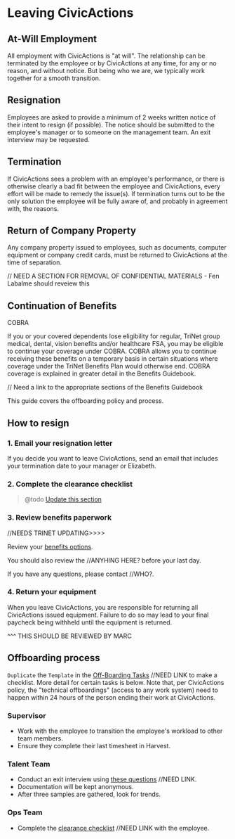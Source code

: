 # Leaving CivicActions

## <a name="at-will"></a>At-Will Employment

All employment with CivicActions is "at will". The relationship can be terminated by the employee or by CivicActions at any time, for any or no reason, and without notice. But being who we are, we typically work together for a smooth transition.

## <a name="resig"></a>Resignation

Employees are asked to provide a minimum of 2 weeks written notice of their intent to resign (if possible). The notice should be submitted to the employee's manager or to someone on the management team. An exit interview may be requested.

## <a name="termin"></a>Termination

If CivicActions sees a problem with an employee's performance, or there is otherwise clearly a bad fit between the employee and CivicActions, every effort will be made to remedy the issue(s). If termination turns out to be the only solution the employee will be fully aware of, and probably in agreement with, the reasons.

## <a name="company-property"></a>Return of Company Property

Any company property issued to employees, such as documents, computer equipment or company credit cards, must be returned to CivicActions at the time of separation.

// NEED A SECTION FOR REMOVAL OF CONFIDENTIAL MATERIALS - Fen Labalme should reveiew this

## <a name="continuation-benefit"></a>Continuation of Benefits

COBRA

If you or your covered dependents lose eligibility for regular, TriNet group medical, dental, vision benefits and/or healthcare FSA, you may be eligible to continue your coverage under COBRA. COBRA allows you to continue receiving these benefits on a temporary basis in certain situations where coverage under the TriNet Benefits Plan would otherwise end. COBRA coverage is explained in greater detail in the Benefits Guidebook.

// Need a link to the appropriate sections of the Benefits Guidebook

This guide covers the offboarding policy and process.

<!-- TODO: End CA:Handbook -->

## How to resign

### 1. Email your resignation letter

If you decide you want to leave CivicActions, send an email that includes your termination date to your manager or Elizabeth.

### 2. Complete the clearance checklist

> @todo [Update this section](https://trello.com/c/ypEd64x3/107-update-clearance-checklist-on-leaving-civicactions-md)

### 3. Review benefits paperwork

//NEEDS TRINET UPDATING>>>>

Review your [benefits options](https://docs.google.com/document/d/1fuPxdhSY4YCYQvTFhjmjtLpRK8_ophZnFA9hsK8zftA/edit).

You should also review the //ANYHING HERE? before your last day.

If you have any questions, please contact //WHO?.

### 4. Return your equipment

When you leave CivicActions, you are responsible for returning all CivicActions issued equipment. Failure to do so may lead to your final paycheck being withheld until the equipment is returned.

^^^ THIS SHOULD BE REVIEWED BY MARC

## Offboarding process

`Duplicate` the `Template` in the [Off-Boarding Tasks](<>) //NEED LINK to make a checklist. More detail for certain tasks is below. Note that, per CivicActions policy, the "technical offboardings" (access to any work system) need to happen within 24 hours of the person ending their work at CivicActions.

### Supervisor

* Work with the employee to transition the employee's workload to other team members.
* Ensure they complete their last timesheet in Harvest.

### Talent Team

* Conduct an exit interview using [these questions](<>) //NEED LINK.
* Documentation will be kept anonymous.
* After three samples are gathered, look for trends.

### Ops Team

* Complete the [clearance checklist](<>) //NEED LINK with the employee.
